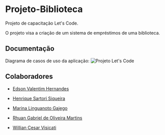 # Projeto-Biblioteca
Projeto de capacitação Let's Code.

O projeto visa a criação de um sistema de empréstimos de uma biblioteca.
<!--
## Como executar
-->
## Documentação
Diagrama de casos de uso da aplicação:
![Projeto Let's Code](https://user-images.githubusercontent.com/74109343/162641423-ffe12883-92ec-44e2-9690-2333f361ae6d.jpg)


<!--
DER do banco de dados:
![DER]()
-->

## Colaboradores
* [Edson Valentim Hernandes](https://github.com/edsonhernandes)

* [Henrique Sartori Siqueira](https://github.com/h-ssiqueira)

* [Marina Linguanoto Gajego](https://github.com/Marina-Gajego)

* [Rhuan Gabriel de Oliveira Martins](https://github.com/RhuanGabriel1)

* [Willian Cesar Visicati](https://github.com/Willvizi)
